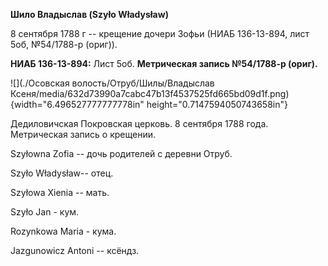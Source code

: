 **Шило Владыслав (Szyło Władysław)**

8 сентября 1788 г -- крещение дочери Зофьи (НИАБ 136-13-894, лист 5об,
№54/1788-р (ориг)).

**НИАБ 136-13-894:** Лист 5об. **Метрическая запись №54/1788-р (ориг).**

![](./Осовская волость/Отруб/Шилы/Владыслав Ксеня/media/632d73990a7cabc47b13f4537525fd665bd09d1f.png){width="6.496527777777778in"
height="0.7147594050743658in"}

Дедиловичская Покровская церковь. 8 сентября 1788 года. Метрическая
запись о крещении.

Szyłowna Zofia -- дочь родителей с деревни Отруб.

Szyło Władysław-- отец.

Szyłowa Xienia -- мать.

Szyło Jan - кум.

Rozynkowa Maria - кума.

Jazgunowicz Antoni -- ксёндз.
